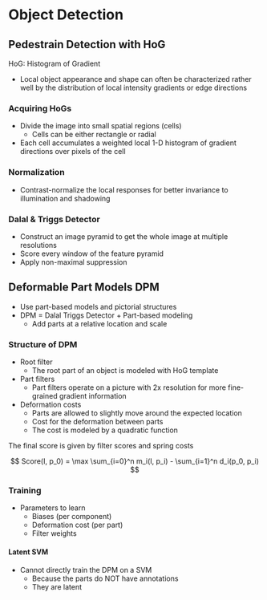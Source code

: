 # Object Detection

## Pedestrain Detection with HoG

HoG: Histogram of Gradient

- Local object appearance and shape can often be characterized rather well by the distribution of local intensity gradients or edge directions

### Acquiring HoGs

- Divide the image into small spatial regions (cells)
  - Cells can be either rectangle or radial
- Each cell accumulates a weighted local 1-D histogram of gradient directions over pixels of the cell

### Normalization

- Contrast-normalize the local responses for better invariance to illumination and shadowing

### Dalal & Triggs Detector

- Construct an image pyramid to get the whole image at multiple resolutions
- Score every window of the feature pyramid
- Apply non-maximal suppression

## Deformable Part Models DPM

- Use part-based models and pictorial structures
- DPM = Dalal Triggs Detector + Part-based modeling
  - Add parts at a relative location and scale

### Structure of DPM

- Root filter
  - The root part of an object is modeled with HoG template
- Part filters
  - Part filters operate on a picture with 2x resolution for more fine-grained gradient information
- Deformation costs
  - Parts are allowed to slightly move around the expected location
  - Cost for the deformation between parts
  - The cost is modeled by a quadratic function

The final score is given by filter scores and spring costs

$$ Score(I, p_0) = \max \sum_{i=0}^n m_i(I, p_i) - \sum_{i=1}^n d_i(p_0, p_i) $$

### Training

- Parameters to learn
  - Biases (per component)
  - Deformation cost (per part)
  - Filter weights

#### Latent SVM

- Cannot directly train the DPM on a SVM
  - Because the parts do NOT have annotations
  - They are latent
